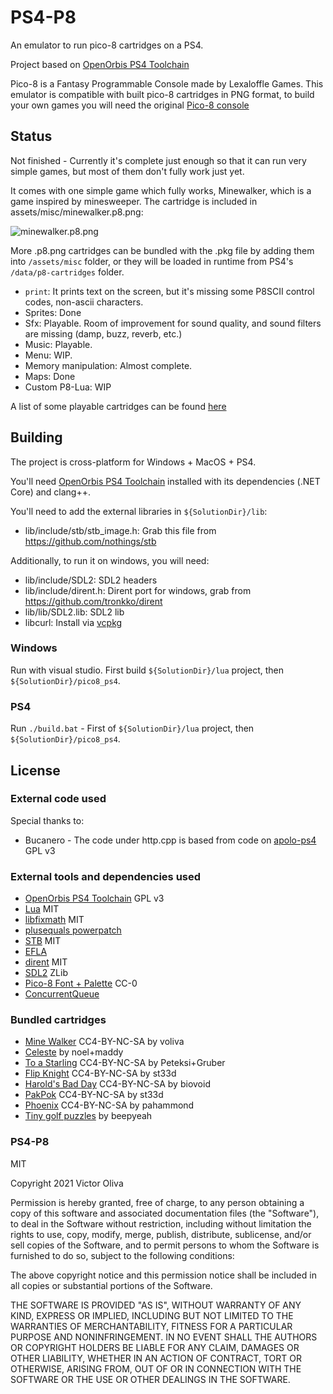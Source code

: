 # PS4-P8

An emulator to run pico-8 cartridges on a PS4.

Project based on [OpenOrbis PS4 Toolchain](https://github.com/OpenOrbis/OpenOrbis-PS4-Toolchain)

Pico-8 is a Fantasy Programmable Console made by Lexaloffle Games. This emulator is compatible with built pico-8 cartridges in PNG format, to build your own games you will need the original [Pico-8 console](https://www.lexaloffle.com/pico-8.php)

## Status

Not finished - Currently it's complete just enough so that it can run very simple games, but most of them don't fully work just yet.

It comes with one simple game which fully works, Minewalker, which is a game inspired by minesweeper. The cartridge is included in assets/misc/minewalker.p8.png:

![minewalker.p8.png](https://github.com/voliva/ps4-p8/blob/main/assets/misc/minewalker.p8.png?raw=true)

More .p8.png cartridges can be bundled with the .pkg file by adding them into `/assets/misc` folder, or they will be loaded in runtime from PS4's `/data/p8-cartridges` folder.

- `print`: It prints text on the screen, but it's missing some P8SCII control codes, non-ascii characters.
- Sprites: Done
- Sfx: Playable. Room of improvement for sound quality, and sound filters are missing (damp, buzz, reverb, etc.)
- Music: Playable.
- Menu: WIP.
- Memory manipulation: Almost complete.
- Maps: Done
- Custom P8-Lua: WIP

A list of some playable cartridges can be found [here](https://github.com/voliva/ps4-p8/blob/main/PlayableCartridges.md)

## Building

The project is cross-platform for Windows + MacOS + PS4.

You'll need [OpenOrbis PS4 Toolchain](https://github.com/OpenOrbis/OpenOrbis-PS4-Toolchain) installed with its dependencies (.NET Core) and clang++.

You'll need to add the external libraries in `${SolutionDir}/lib`:

- lib/include/stb/stb_image.h: Grab this file from https://github.com/nothings/stb

Additionally, to run it on windows, you will need:

- lib/include/SDL2: SDL2 headers
- lib/include/dirent.h: Dirent port for windows, grab from https://github.com/tronkko/dirent
- lib/lib/SDL2.lib: SDL2 lib
- libcurl: Install via [vcpkg](https://curl.se/docs/install.html)

### Windows

Run with visual studio. First build `${SolutionDir}/lua` project, then `${SolutionDir}/pico8_ps4`.

### PS4

Run `./build.bat` - First of `${SolutionDir}/lua` project, then `${SolutionDir}/pico8_ps4`.

## License

### External code used

Special thanks to:

- Bucanero - The code under http.cpp is based from code on [apolo-ps4](https://github.com/bucanero/apollo-ps4) GPL v3

### External tools and dependencies used

- [OpenOrbis PS4 Toolchain](https://github.com/OpenOrbis/OpenOrbis-PS4-Toolchain) GPL v3
- [Lua](https://www.lua.org/) MIT
- [libfixmath](https://code.google.com/archive/p/libfixmath/) MIT
- [plusequals powerpatch](http://lua-users.org/wiki/LuaPowerPatches)
- [STB](https://github.com/nothings/stb) MIT
- [EFLA](http://www.edepot.com/algorithm.html)
- [dirent](https://github.com/tronkko/dirent) MIT
- [SDL2](https://www.libsdl.org/) ZLib
- [Pico-8 Font + Palette](https://www.lexaloffle.com/pico-8.php?page=faq) CC-0
- [ConcurrentQueue](https://stackoverflow.com/a/26491017/1026619)

### Bundled cartridges

- [Mine Walker](https://www.lexaloffle.com/bbs/?tid=42395) CC4-BY-NC-SA by voliva
- [Celeste](https://www.lexaloffle.com/bbs/?tid=2145) by noel+maddy
- [To a Starling](https://www.lexaloffle.com/bbs/?tid=45958) CC4-BY-NC-SA by Peteksi+Gruber
- [Flip Knight](https://www.lexaloffle.com/bbs/?tid=40906) CC4-BY-NC-SA by st33d
- [Harold's Bad Day](https://www.lexaloffle.com/bbs/?pid=100973) CC4-BY-NC-SA by biovoid
- [PakPok](https://www.lexaloffle.com/bbs/?tid=35326) CC4-BY-NC-SA by st33d
- [Phoenix](https://www.lexaloffle.com/bbs/?tid=44727) CC4-BY-NC-SA by pahammond
- [Tiny golf puzzles](https://www.lexaloffle.com/bbs/?pid=79680) by beepyeah

### PS4-P8

MIT

Copyright 2021 Victor Oliva

Permission is hereby granted, free of charge, to any person obtaining a copy of this software and associated documentation files (the "Software"), to deal in the Software without restriction, including without limitation the rights to use, copy, modify, merge, publish, distribute, sublicense, and/or sell copies of the Software, and to permit persons to whom the Software is furnished to do so, subject to the following conditions:

The above copyright notice and this permission notice shall be included in all copies or substantial portions of the Software.

THE SOFTWARE IS PROVIDED "AS IS", WITHOUT WARRANTY OF ANY KIND, EXPRESS OR IMPLIED, INCLUDING BUT NOT LIMITED TO THE WARRANTIES OF MERCHANTABILITY, FITNESS FOR A PARTICULAR PURPOSE AND NONINFRINGEMENT. IN NO EVENT SHALL THE AUTHORS OR COPYRIGHT HOLDERS BE LIABLE FOR ANY CLAIM, DAMAGES OR OTHER LIABILITY, WHETHER IN AN ACTION OF CONTRACT, TORT OR OTHERWISE, ARISING FROM, OUT OF OR IN CONNECTION WITH THE SOFTWARE OR THE USE OR OTHER DEALINGS IN THE SOFTWARE.
